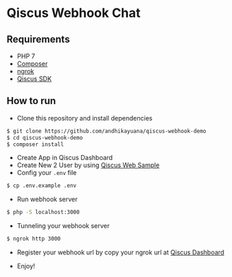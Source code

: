 # Qiscus Webhook Chat

## Requirements

* PHP 7
* [Composer](https://getcomposer.org/)
* [ngrok](https://ngrok.com/)
* [Qiscus SDK](https://www.qiscus.com)

## How to run

* Clone this repository and install dependencies

```bash
$ git clone https://github.com/andhikayuana/qiscus-webhook-demo
$ cd qiscus-webhook-demo
$ composer install
```

* Create App in Qiscus Dashboard
* Create New 2 User by using [Qiscus Web Sample](https://github.com/andhikayuana/qiscus-web-sample)
* Config your `.env` file

```bash
$ cp .env.example .env
```

* Run webhook server

```bash
$ php -S localhost:3000
```

* Tunneling your webhook server

```bash
$ ngrok http 3000
```

* Register your webhook url by copy your ngrok url at [Qiscus Dashboard](https://dashboard.qiscus.com/dashboard)

* Enjoy!